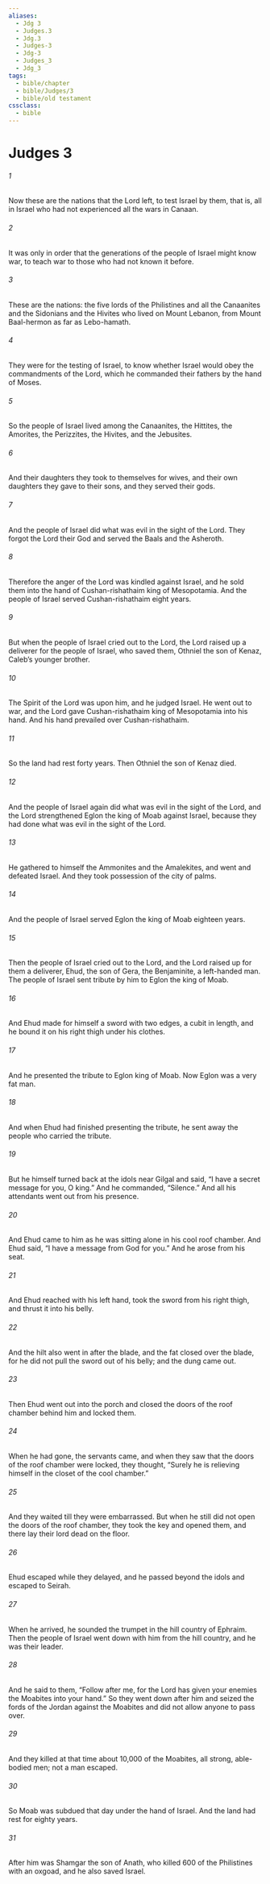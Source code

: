 ```yaml
---
aliases:
  - Jdg 3
  - Judges.3
  - Jdg.3
  - Judges-3
  - Jdg-3
  - Judges_3
  - Jdg_3
tags:
  - bible/chapter
  - bible/Judges/3
  - bible/old testament
cssclass:
  - bible
---
```


# Judges 3

###### 1
Now these are the nations that the Lord left, to test Israel by them, that is, all in Israel who had not experienced all the wars in Canaan.
###### 2
It was only in order that the generations of the people of Israel might know war, to teach war to those who had not known it before.
###### 3
These are the nations: the five lords of the Philistines and all the Canaanites and the Sidonians and the Hivites who lived on Mount Lebanon, from Mount Baal-hermon as far as Lebo-hamath.
###### 4
They were for the testing of Israel, to know whether Israel would obey the commandments of the Lord, which he commanded their fathers by the hand of Moses.
###### 5
So the people of Israel lived among the Canaanites, the Hittites, the Amorites, the Perizzites, the Hivites, and the Jebusites.
###### 6
And their daughters they took to themselves for wives, and their own daughters they gave to their sons, and they served their gods.
###### 7
And the people of Israel did what was evil in the sight of the Lord. They forgot the Lord their God and served the Baals and the Asheroth.
###### 8
Therefore the anger of the Lord was kindled against Israel, and he sold them into the hand of Cushan-rishathaim king of Mesopotamia. And the people of Israel served Cushan-rishathaim eight years.
###### 9
But when the people of Israel cried out to the Lord, the Lord raised up a deliverer for the people of Israel, who saved them, Othniel the son of Kenaz, Caleb’s younger brother.
###### 10
The Spirit of the Lord was upon him, and he judged Israel. He went out to war, and the Lord gave Cushan-rishathaim king of Mesopotamia into his hand. And his hand prevailed over Cushan-rishathaim.
###### 11
So the land had rest forty years. Then Othniel the son of Kenaz died.
###### 12
And the people of Israel again did what was evil in the sight of the Lord, and the Lord strengthened Eglon the king of Moab against Israel, because they had done what was evil in the sight of the Lord.
###### 13
He gathered to himself the Ammonites and the Amalekites, and went and defeated Israel. And they took possession of the city of palms.
###### 14
And the people of Israel served Eglon the king of Moab eighteen years.
###### 15
Then the people of Israel cried out to the Lord, and the Lord raised up for them a deliverer, Ehud, the son of Gera, the Benjaminite, a left-handed man. The people of Israel sent tribute by him to Eglon the king of Moab.
###### 16
And Ehud made for himself a sword with two edges, a cubit in length, and he bound it on his right thigh under his clothes.
###### 17
And he presented the tribute to Eglon king of Moab. Now Eglon was a very fat man.
###### 18
And when Ehud had finished presenting the tribute, he sent away the people who carried the tribute.
###### 19
But he himself turned back at the idols near Gilgal and said, “I have a secret message for you, O king.” And he commanded, “Silence.” And all his attendants went out from his presence.
###### 20
And Ehud came to him as he was sitting alone in his cool roof chamber. And Ehud said, “I have a message from God for you.” And he arose from his seat.
###### 21
And Ehud reached with his left hand, took the sword from his right thigh, and thrust it into his belly.
###### 22
And the hilt also went in after the blade, and the fat closed over the blade, for he did not pull the sword out of his belly; and the dung came out.
###### 23
Then Ehud went out into the porch and closed the doors of the roof chamber behind him and locked them.
###### 24
When he had gone, the servants came, and when they saw that the doors of the roof chamber were locked, they thought, “Surely he is relieving himself in the closet of the cool chamber.”
###### 25
And they waited till they were embarrassed. But when he still did not open the doors of the roof chamber, they took the key and opened them, and there lay their lord dead on the floor.
###### 26
Ehud escaped while they delayed, and he passed beyond the idols and escaped to Seirah.
###### 27
When he arrived, he sounded the trumpet in the hill country of Ephraim. Then the people of Israel went down with him from the hill country, and he was their leader.
###### 28
And he said to them, “Follow after me, for the Lord has given your enemies the Moabites into your hand.” So they went down after him and seized the fords of the Jordan against the Moabites and did not allow anyone to pass over.
###### 29
And they killed at that time about 10,000 of the Moabites, all strong, able-bodied men; not a man escaped.
###### 30
So Moab was subdued that day under the hand of Israel. And the land had rest for eighty years.
###### 31
After him was Shamgar the son of Anath, who killed 600 of the Philistines with an oxgoad, and he also saved Israel.


